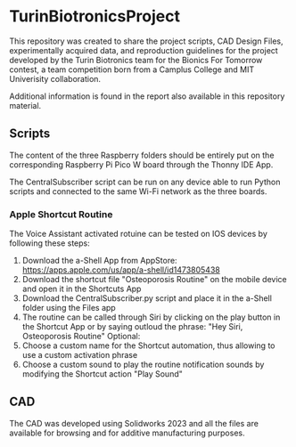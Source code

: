 # TurinBiotronicsProject

This repository was created to share the project scripts, CAD Design Files, experimentally acquired data, and reproduction guidelines for the project developed by the Turin Biotronics team for the Bionics For Tomorrow contest, a team competition born from a Camplus College and MIT Univerisity collaboration.

Additional information is found in the report also available in this repository material.

## Scripts
The content of the three Raspberry folders should be entirely put on the corresponding Raspberry Pi Pico W board through the Thonny IDE App.

The CentralSubscriber script can be run on any device able to run Python scripts and connected to the same Wi-Fi network as the three boards.

### Apple Shortcut Routine
The Voice Assistant activated rotuine can be tested on IOS devices by following these steps:
1. Download the a-Shell App from AppStore: https://apps.apple.com/us/app/a-shell/id1473805438
2. Download the shortcut file "Osteoporosis Routine" on the mobile device and open it in the Shortcuts App
3. Download the CentralSubscriber.py script and place it in the a-Shell folder using the Files app
4. The routine can be called through Siri by clicking on the play button in the Shortcut App or by saying outloud the phrase: "Hey Siri, Osteoporosis Routine"
Optional:
5. Choose a custom name for the Shortcut automation, thus allowing to use a custom activation phrase
6. Choose a custom sound to play the routine notification sounds by modifying the Shortcut action "Play Sound" 


## CAD
The CAD was developed using Solidworks 2023 and all the files are available for browsing and for additive manufacturing purposes.

##

